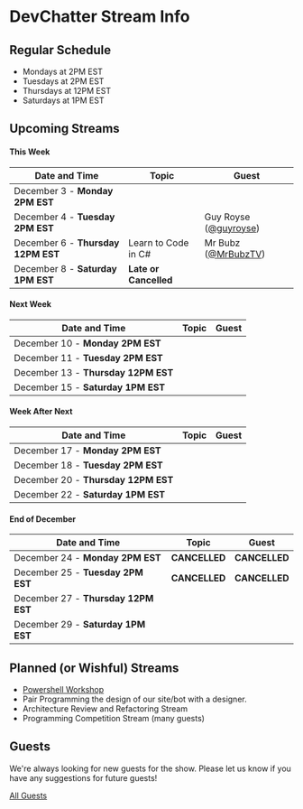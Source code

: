 # DevChatter Stream Info

## Regular Schedule

 - Mondays at 2PM EST
 - Tuesdays at 2PM EST
 - Thursdays at 12PM EST
 - Saturdays at 1PM EST
 

## Upcoming Streams

#### This Week

| Date and Time                   | Topic         | Guest         |
| ------------------------------- | ------------- | ------------- |
| December 3 - **Monday 2PM EST** |  |  |
| December 4 - **Tuesday 2PM EST** |  | Guy Royse ([@guyroyse](https://twitter.com/guyroyse)) |
| December 6 - **Thursday 12PM EST** | Learn to Code in C# | Mr Bubz ([@MrBubzTV](https://twitter.com/MrBubzTV)) |
| December 8 - **Saturday 1PM EST** | **Late or Cancelled** |  |

#### Next Week

| Date and Time                   | Topic         | Guest         |
| ------------------------------- | ------------- | ------------- |
| December 10 - **Monday 2PM EST** |  |  |
| December 11 - **Tuesday 2PM EST** |  |  |
| December 13 - **Thursday 12PM EST** |  |  |
| December 15 - **Saturday 1PM EST** |  |  |

#### Week After Next

| Date and Time                   | Topic         | Guest         |
| ------------------------------- | ------------- | ------------- |
| December 17 - **Monday 2PM EST** |  |  |
| December 18 - **Tuesday 2PM EST** |  |  |
| December 20 - **Thursday 12PM EST** |  |  |
| December 22 - **Saturday 1PM EST** |  |  |

#### End of December

| Date and Time                   | Topic         | Guest         |
| ------------------------------- | ------------- | ------------- |
| December 24 - **Monday 2PM EST** | **CANCELLED** | **CANCELLED** |
| December 25 - **Tuesday 2PM EST** | **CANCELLED** | **CANCELLED** |
| December 27 - **Thursday 12PM EST** |  |  |
| December 29 - **Saturday 1PM EST** |  |  |


## Planned (or Wishful) Streams

 - [Powershell Workshop](https://github.com/DevChatter/StreamInfo/issues/11)
 - Pair Programming the design of our site/bot with a designer.
 - Architecture Review and Refactoring Stream
 - Programming Competition Stream (many guests)

## Guests

We're always looking for new guests for the show. Please let us know if you have any suggestions for future guests!
 
[All Guests](Guests.md)
